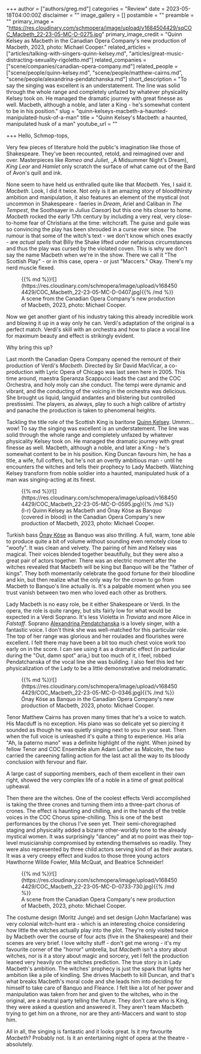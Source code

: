 +++
author = ["authors/greg.md"]
categories = "Review"
date = 2023-05-18T04:00:00Z
disclaimer = ""
image_gallery = []
postamble = ""
preamble = ""
primary_image = "https://res.cloudinary.com/schmopera/image/upload/v1684504429/sqCOC_Macbeth_22-23-05-MC-D-0275.jpg"
primary_image_credit = "Quinn Kelsey as Macbeth in the Canadian Opera Company's new production of Macbeth, 2023, photo: Michael Cooper."
related_articles = ["articles/talking-with-singers-quinn-kelsey.md", "articles/great-music-distracting-sexuality-rigoletto.md"]
related_companies = ["scene/companies/canadian-opera-company.md"]
related_people = ["scene/people/quinn-kelsey.md", "scene/people/matthew-cairns.md", "scene/people/alexandrina-pendatchanska.md"]
short_description = "To say the singing was excellent is an understatement. The line was solid through the whole range and completely unfazed by whatever physicality Kelsey took on. He managed the dramatic journey with great finesse as well. Macbeth, although a noble, and later a King - he's somewhat content to be in his position."
slug = "quinn-kelseys-macbeth-a-haunted-manipulated-husk-of-a-man"
title = "Quinn Kelsey's Macbeth: a haunted, manipulated husk of a man"
youtube_url = ""

+++
Hello, Schmop-tops,

Very few pieces of literature hold the public's imagination like those of Shakespeare. They've been recounted, retold, and reimagined over and over. Masterpieces like _Romeo and Juliet_, _A Midsummer Night's Dream), _King Lear_ and _Hamlet_ only scratch the surface of what came out of the Bard of Avon's quill and ink.

None seem to have held us enthralled quite like that _Macbeth_. Yes, I said it. _Macbeth_. Look, I did it twice. Not only is it an amazing story of bloodthirsty ambition and manipulation, it also features an element of the mystical (not uncommon in Shakespeare - faeries in _Dream_, Ariel and Caliban in _The Tempest_, the Soothsayer in _Julius Caesar_) but this one hits closer to home. _Macbeth_ rocked the early 17th century by including a very real, very close-to-home fear of Christians at the time: witchcraft. The guise and guile was so convincing the play has been shrouded in a curse ever since. The rumour is that some of the witch's text - we don't know which ones exactly - are _actual spells_ that Billy the Shake lifted under nefarious circumstances and thus the play was cursed by the violated coven. This is why we don't say the name Macbeth when we're in the show. There we call it "The Scottish Play" - or in this case, opera - or just "Maccers." Okay. There's my nerd muscle flexed. 

<figure data-type="image">{{% md %}}![](https://res.cloudinary.com/schmopera/image/upload/v1684504429/COC_Macbeth_22-23-05-MC-D-0407.jpg){{% /md %}}

<figcaption>A scene from the Canadian Opera Company's new production of Macbeth, 2023, photo: Michael Cooper.</figcaption>
</figure>

Now we get another giant of his industry taking this already incredible work and blowing it up in a way only he can. Verdi's adaptation of the original is a perfect match. Verdi's skill with an orchestra and how to place a vocal line for maximum beauty and effect is strikingly evident. 

Why bring this up? 

Last month the Canadian Opera Company opened the remount of their production of Verdi's _Macbeth_. Directed by Sir David MacVicar, a co-production with Lyric Opera of Chicago was last seen here in 2005. This time around, maestra Speranza Scappucci leads the cast and the COC Orchestra, and holy moly can she conduct. The tempi were dynamic and vibrant, and the conducting of the voicing in the orchestra was delicious. She brought us liquid, languid andantes and blistering but controlled prestissimi. The players, as always, play to such a high calibre of artistry and panache the production is taken to phenomenal heights. 

Tackling the title role of the Scottish King is baritone [Quinn Kelsey](/scene/people/quinn-kelsey/). Ummm... wow! To say the singing was excellent is an understatement. The line was solid through the whole range and completely unfazed by whatever physicality Kelsey took on. He managed the dramatic journey with great finesse as well. Macbeth, although a noble, and later a King - he's somewhat content to be in his position. King Duncan favours him, he has a title, a wife, full coffers, but he's not an overtly ambitious man - until he encounters the witches and tells their prophecy to Lady Macbeth. Watching Kelsey transform from noble soldier into a haunted, manipulated husk of a man was singing-acting at its finest. 

<figure data-type="image">{{% md %}}![](https://res.cloudinary.com/schmopera/image/upload/v1684504429/COC_Macbeth_22-23-05-MC-D-0595.jpg){{% /md %}}

<figcaption>(l-r) Quinn Kelsey as Macbeth and Önay Köse as Banquo (covered in blood) in the Canadian Opera Company's new production of Macbeth, 2023, photo: Michael Cooper.</figcaption>
</figure>

Turkish bass [Önay Köse](/scene/people/onay-kose/) as Banquo was also thrilling. A full, warm, tone able to produce quite a bit of volume without sounding even remotely close to "woofy". It was clean and velvety. The pairing of him and Kelsey was magical. Their voices blended together beautifully, but they were also a great pair of actors together. There was an electric moment after the witches revealed that Macbeth will be king but Banquo will be the "father of kings". They both momentarily celebrate the good fortune for their bloodline and kin, but then realize what the only way for the crown to go from Macbeth to Banquo's line actually is. It's a palpable moment when you see trust vanish between two men who loved each other as brothers.

Lady Macbeth is no easy role, be it either Shakespeare or Verdi. In the opera, the role is quite rangey, but sits fairly low for what would be expected in a Verdi Soprano. It's less Violetta in _Traviata_ and more Alice in _Falstaff_. Soprano [Alexandrina Pendatchanska](/scene/people/alexandrina-pendatchanska/) is a lovely singer, with a fantastic voice. I don't think she was well-matched for this particular role. The top of her range was glorious and her roulades and flourishes were excellent. I felt there may have been a bit too much chest voice work too early on in the score. I can see using it as a dramatic effect (in particular during the "Out, damn spot" aria,) but too much of it, I feel, robbed Pendatchanska of the vocal line she was building. I also feel this led her physicalization of the Lady to be a little demonstrative and melodramatic. 

<figure data-type="image">{{% md %}}![](https://res.cloudinary.com/schmopera/image/upload/v1684504429/COC_Macbeth_22-23-05-MC-D-0346.jpg){{% /md %}}

<figcaption>Önay Köse as Banquo in the Canadian Opera Company's new production of Macbeth, 2023, photo: Michael Cooper.</figcaption>
</figure>

Tenor Matthew Cairns has proven many times that he's a voice to watch. His Macduff is no exception. His piano was so delicate yet so piercing it sounded as though he was quietly singing next to you in your seat. Then when the full voice is unleashed it's quite a thing to experience. His aria "Ah, la paterno mano" was a definite highlight of the night. When joined by fellow Tenor and COC Ensemble alum Adam Luther as Malcolm, the two carried the careening falling action for the last act all the way to its bloody conclusion with fervour and flair. 

A large cast of supporting members, each of them excellent in their own right, showed the very complex life of a noble in a time of great political upheaval. 

Then there are the witches. One of the coolest effects Verdi accomplished is taking the three crones and turning them into a three-part chorus of crones. The effect is haunting and chilling, and in the hands of the treble voices in the COC Chorus spine-chilling. This is one of the best performances by the chorus I've seen yet. Their semi-choregraphed staging and physicality added a bizarre other-worldly tone to the already mystical women. It was surprisingly "dancey" and at no point was their top-level musicianship compromised by extending themselves so readily. They were also represented by three child actors serving kind of as their avatars. It was a very creepy effect and kudos to those three young actors Hawthorne Wilde Fowler, Mila McQuat, and Beatrice Schneider! 

<figure data-type="image">{{% md %}}![](https://res.cloudinary.com/schmopera/image/upload/v1684504429/COC_Macbeth_22-23-05-MC-D-0733-730.jpg){{% /md %}}

<figcaption>A scene from the Canadian Opera Company's new production of Macbeth, 2023, photo: Michael Cooper.</figcaption>
</figure>

The costume design (Moritz Junge) and set design (John Macfarlane) was very colonial witch-hunt era - which is an interesting choice considering how little the witches actually play into the plot. They're only visited twice by Macbeth over the course of four acts (five in the Shakespeare) and their scenes are very brief. I love witchy stuff - don't get me wrong - it's my favourite corner of the "horror" umbrella, but _Macbeth_ isn't a story about witches, nor is it a story about magic and sorcery, yet I felt the production leaned very heavily on the witches prediction. The true story is in Lady Macbeth's ambition. The witches' prophecy is just the spark that lights her ambition like a pile of kindling. She drives Macbeth to kill Duncan, and that's what breaks Macbeth's moral code and she leads him into deciding for himself to take care of Banquo and Fleance. I felt like a lot of her power and manipulation was taken from her and given to the witches, who in the original, are a neutral party telling the future. They don't care who is King, they were asked a question and answered it. They aren't team Macbeth trying to get him on a throne, nor are they anti-Maccers and want to stop him. 

All in all, the singing is fantastic and it looks great. Is it my favourite _Macbeth_? Probably not. Is it an entertaining night of opera at the theatre - absolutely.